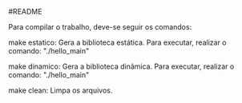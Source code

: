#README

Para compilar o trabalho, deve-se seguir os comandos:

make estatico: Gera a biblioteca estática. Para executar, realizar o comando: "./hello_main"


make dinamico: Gera a biblioteca dinâmica. Para executar, realizar o comando: "./hello_main"


make clean: Limpa os arquivos.

